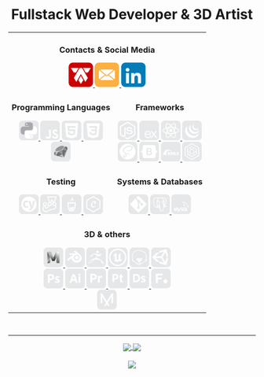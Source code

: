<div align="center">

# Fullstack Web Developer & 3D Artist

<table>

<tr>
  <td colspan="2" align="center">

  <!-- Contacts & Social Media -->
  ### **Contacts & Social Media**
  <div align="center">
    <a href="https://alexandertamayo.com/" target="_blank" rel="noreferrer">
      <img src="./icons/mylogo.svg" alt="alexandertamayo.com" title="alexandertamayo.com" width="50" height="50">
    </a>
    <a href="mailto:alextamayocg@gmail.com" target="_blank" rel="noreferrer">
      <img src="./icons/email.svg" alt="alextamayocg@gmail.com" title="alextamayocg@gmail.com" width="50" height="50">
    </a>
    <a href="https://linkedin.com/in/alexandertamayo/" target="_blank" rel="noreferrer">
      <img src="./icons/linkedin.svg" alt="linkedin.com/in/alexandertamayo" title="linkedin.com/in/alexandertamayo" width="50" height="50">
    </a>
<!--     <a href="https://x.com/AlexTamayo" target="_blank" rel="noreferrer">
      <img src="./icons/x.svg" alt="x.com/AlexTamayo" title="x.com/AlexTamayo" width="50" height="50">
    </a> -->
  </div>

  </td>


</tr>
<!------------------------------------------------------------->
<tr>


<!-- Programming languages -->
<td>
  <div align="center" >

  ### **Programming Languages**
  <div >
    <a href="https://www.python.org/" target="_blank" rel="noreferrer">
      <img src="./icons/python.svg" alt="python" title="Python" width="40" height="40">
    </a>
    <a href="https://www.ecma-international.org/publications-and-standards/standards/ecma-262/" target="_blank" rel="noreferrer">
      <img src="./icons/javascript.svg" alt="javascript" title="Javascript" width="40" height="40">
    </a>
    <a href="https://html.spec.whatwg.org/multipage/" target="_blank" rel="noreferrer">
      <img src="./icons/html5_flat_v1.svg" alt="html5" title="HTML 5" width="40" height="40">
    </a>
    <a href="https://www.w3.org/Style/CSS/Overview.en.html" target="_blank" rel="noreferrer">
      <img src="./icons/css3_flat_v1.svg" alt="css3" title="CSS 3" width="40" height="40">
    </a>
  </div>
  <div>
    <a href="https://www.ruby-lang.org/en/" target="_blank" rel="noreferrer">
      <img src="./icons/ruby.svg" alt="ruby" title="Ruby" width="40" height="40">
    </a>
    <!-- <a href="https://www.open-std.org/jtc1/sc22/wg14/" target="_blank" rel="noreferrer">
      <img src="./icons/c.svg" alt="c" title="C" width="40" height="40">
    </a> -->
    <!-- <a href="https://isocpp.org/" target="_blank" rel="noreferrer">
      <img src="./icons/c++.svg" alt="c++" title="C++" width="40" height="40">
    </a> -->
    <!-- <a href="https://learn.microsoft.com/en-us/dotnet/csharp/" target="_blank" rel="noreferrer">
      <img src="./icons/csharp.svg" alt="csharp" title="C#" width="40" height="40">
    </a> -->
  </div>
  </div>

</td>


<!-- Frameworks -->
<td>
  <div align="center">

  ### **Frameworks**
  <div>
    <a href="https://nodejs.org/en" target="_blank" rel="noreferrer">
      <img src="./icons/node.js.svg" alt="node.js" title="Node.js" width="40" height="40">
    </a>
    <a href="https://expressjs.com/" target="_blank" rel="noreferrer">
      <img src="./icons/express.js.svg" alt="express.js" title="Express.js" width="40" height="40">
    </a>
    <a href="https://react.dev/" target="_blank" rel="noreferrer">
      <img src="./icons/react.js.svg" alt="react.js" title="React.js" width="40" height="40">
    </a>
    <a href="https://jquery.com/" target="_blank" rel="noreferrer">
      <img src="./icons/jquery.svg" alt="jquery" title="Jquery" width="40" height="40">
    </a>
  </div>
  <div>
    <a href="https://sass-lang.com/" target="_blank" rel="noreferrer">
      <img src="./icons/sass.svg" alt="sass" title="SASS" width="40" height="40">
    </a>
    <a href="https://getbootstrap.com/" target="_blank" rel="noreferrer">
      <img src="./icons/bootstrap.svg" alt="bootstrap" title="Bootstrap" width="40" height="40">
    </a>
    <a href="https://rubyonrails.org/" target="_blank" rel="noreferrer">
      <img src="./icons/rubyOnRails.svg" alt="ruby on rails" title="Ruby on Rails" width="40" height="40">
    </a>
    <a href="https://sequelize.org/" target="_blank" rel="noreferrer">
      <img src="./icons/sequelize.svg" alt="sequelize" title="Sequelize" width="40" height="40">
    </a>
  </div>
  </div>
</td>


</tr>
<!------------------------------------------------------------->
<tr>

<!-- Testing -->
<td>
  <div align="center">

  ### **Testing**
  <div>
    <a href="https://www.cypress.io/" target="_blank" rel="noreferrer">
      <img src="./icons/cypress.svg" alt="cypress" title="Cypress" width="40" height="40">
    </a>
    <a href="https://jestjs.io/" target="_blank" rel="noreferrer">
      <img src="./icons/jest.svg" alt="jest" title="Jest" width="40" height="40">
    </a>
    <a href="https://mochajs.org/" target="_blank" rel="noreferrer">
      <img src="./icons/mocha.svg" alt="mocha" title="Mocha" width="40" height="40">
    </a>
    <a href="https://www.chaijs.com/" target="_blank" rel="noreferrer">
      <img src="./icons/chai.svg" alt="chai" title="Chai" width="40" height="40">
    </a>
  </div>
  </div>
</td>



<!-- Systems & Databases -->
<td>
  <div align="center">

  ### **Systems & Databases**
  <div>
    <a href="https://git-scm.com/" target="_blank" rel="noreferrer">
      <img src="./icons/git.svg" alt="git" title="Git" width="40" height="40">
    </a>
    <a href="https://www.postgresql.org/" target="_blank" rel="noreferrer">
      <img src="./icons/postgresql.svg" alt="postgresql" title="PostgreSQL" width="40" height="40">
    </a>
    <a href="https://www.mysql.com/" target="_blank" rel="noreferrer">
      <img src="./icons/mysql.svg" alt="mysql" title="MySQL" width="40" height="40">
    </a>
  </div>
  </div>

</td>



</tr>
<!------------------------------------------------------------->
<tr>




<!-- 3D & others -->
<td colspan="2" align="center">
  <div align="center">

  ### **3D & others**
  <div>
    <a href="https://www.autodesk.ca/en/products/maya/" target="_blank" rel="noreferrer">
      <img src="./icons/mayaShaded.svg" alt="Autodesk Maya" title="Autodesk Maya" width="40" height="40">
    </a>
    <a href="https://www.blender.org/" target="_blank" rel="noreferrer">
      <img src="./icons/blender.svg" alt="blender" title="Blender" width="40" height="40">
    </a>
    <a href="https://www.maxon.net/en/zbrush" target="_blank" rel="noreferrer">
      <img src="./icons/zbrush.svg" alt="Zbrush" title="Zbrush" width="40" height="40">
    </a>
    <a href="https://www.unrealengine.com/" target="_blank" rel="noreferrer">
      <img src="./icons/unrealEngine.svg" alt="unreal engine" title="Unreal Engine" width="40" height="40">
    </a>
    <a href="https://marmoset.co/" target="_blank" rel="noreferrer">
      <img src="./icons/marmosetToolbag.svg" alt="marmoset toolbag" title="Marmoset Toolbag" width="40" height="40">
    </a>
    <a href="https://unity.com/" target="_blank" rel="noreferrer">
      <img src="./icons/unity3d.svg" alt="unity3d" title="Unity3D" width="40" height="40">
    </a>
  </div>
  <div>
    <a href="https://www.adobe.com/ca/products/photoshop.html" target="_blank" rel="noreferrer">
      <img src="./icons/photoshop.svg" alt="photoshop" title="Adobe Photoshop" width="40" height="40">
    </a>
    <a href="https://www.adobe.com/ca/products/illustrator.html" target="_blank" rel="noreferrer">
      <img src="./icons/illustrator.svg" alt="illustrator" title="Adobe Illustrator" width="40" height="40">
    </a>
    <a href="https://www.adobe.com/ca/products/premiere.html" target="_blank" rel="noreferrer">
      <img src="./icons/premiere.svg" alt="premiere" title="Adobe Premiere Pro" width="40" height="40">
    </a>
    <a href="https://www.adobe.com/ca/products/substance3d-painter.html" target="_blank" rel="noreferrer">
      <img src="./icons/subPainter.svg" alt="painter" title="Substance Painter" width="40" height="40">
    </a>
    <a href="https://www.adobe.com/ca/products/substance3d-designer.html" target="_blank" rel="noreferrer">
      <img src="./icons/subDesigner.svg" alt="designer" title="Substance Designer" width="40" height="40">
    </a>
    <a href="https://www.foundry.com/" target="_blank" rel="noreferrer">
      <img src="./icons/foundry.svg" alt="the foundry" title="The Foundry" width="40" height="40">
    </a>
  </div>
  <div>
    <a href="https://marvelousdesigner.com/" target="_blank" rel="noreferrer">
      <img src="./icons/marvelousDesigner.svg" alt="marvelous designer" title="Marvelous Designer" width="40" height="40">
    </a>
  </div>


  </td>
</tr>
<!------------------------------------------------------------->
</table>


<br>
<hr>

<!--

https://streak-stats.demolab.com?user=AlexTamayo
&theme=dark
&ring=CC0000
&fire=CC0000
&hide_border=true
&border_radius=15
&currStreakLabel=CCCCCC
&hide_current_streak=true
&date_format=j%20M%5B%20Y%5D
&background=0D1117

 -->


<div>
  <a href="https://git.io/streak-stats">
    <img align="center" src="https://streak-stats.demolab.com?user=AlexTamayo&theme=dark&background=0D1117&ring=CC0000&fire=CC0000&hide_border=true&border_radius=15&currStreakLabel=CCCCCC&hide_current_streak=true&date_format=j%20M%5B%20Y%5D" height="145"/>
  </a>
  <a href="https://github.com/anuraghazra/github-readme-stats">
    <img align="center" src="https://github-readme-stats.vercel.app/api/top-langs/?username=AlexTamayo&langs_count=6&layout=donut&theme=dark&bg_color=0D1117&border_radius=15&hide_border=true&hide_progress=true" height="145"/>
  </a>

  <!-- <a href="https://github.com/anuraghazra/github-readme-stats">
    <img align="center" src="https://github-readme-stats.vercel.app/api?username=AlexTamayo&count_private=true&show_icons=true&include_all_commits=true&hide_border=true&hide_title=true&bg_color=0D1117&border_radius=15" height="145"/>
  </a> -->

</div>

<br>

  <a href="https://github.com/antonkomarev/github-profile-views-counter">
    <img align="center" src="https://komarev.com/ghpvc/?username=AlexTamayo&style=for-the-badge&color=CC0000&label=Profile+Views" height="25"/>
  </a>

</div>
